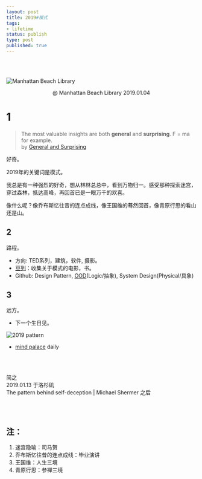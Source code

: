 ```yaml
--- 
layout: post
title: 2019#模式
tags: 
- lifetime
status: publish
type: post
published: true
---
```


<br>
<br>

![Manhattan Beach Library](https://i.imgur.com/0wCmMNx.jpg)
<center> @ Manhattan Beach Library 2019.01.04 </center>

# 1

> The most valuable insights are both **general** and **surprising**. F = ma for example.  
> by [General and Surprising](http://www.paulgraham.com/sun.html)

好奇。

2019年的关键词是模式。

我总是有一种强烈的好奇，想从林林总总中，看到万物归一。感受那种探索迷宫，穿过森林，抵达高峰，再回首已是一眼万千的欢喜。

像什么呢？像乔布斯忆往昔的连点成线，像王国维的蓦然回首，像青原行思的看山还是山。


	
## 2

路程。

- 方向: TED系列，建筑，软件, 摄影。
- [豆列](https://www.douban.com/doulist/111515162/)：收集关于模式的电影，书。
- Github: Design Pattern, [OOD](https://github.com/willwang-x/cs-cornerstone/tree/master/18-interview/OOD)(Logic/抽象), System Design(Physical/具象)

## 3

远方。

- 下一个生日见。

![2019 pattern](https://i.imgur.com/vMBLCL3.png)


- [mind palace](https://www.dropbox.com/sh/zsfc528lbrrreu5/AABQ1aGwCuzJpdWsz5vnbmoRa?dl=0) daily


<br>
<br>

简之           
2019.01.13 于洛杉矶<br>
The pattern behind self-deception | Michael Shermer 之后



<br>
<br>


## 注：

1. 迷宫隐喻：司马贺
2. 乔布斯忆往昔的连点成线：毕业演讲
3. 王国维：人生三境
4. 青原行思：参禅三境



